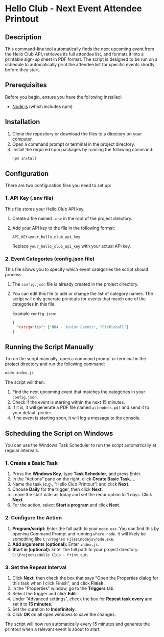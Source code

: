 # Hello Club - Next Event Attendee Printout

## Description

This command-line tool automatically finds the next upcoming event from the Hello Club API, retrieves its full attendee list, and formats it into a printable sign-up sheet in PDF format. The script is designed to be run on a schedule to automatically print the attendee list for specific events shortly before they start.

## Prerequisites

Before you begin, ensure you have the following installed:
- [Node.js](https://nodejs.org/) (which includes npm)

## Installation

1. Clone the repository or download the files to a directory on your computer.
2. Open a command prompt or terminal in the project directory.
3. Install the required npm packages by running the following command:
    ```bash
    npm install
    ```

## Configuration

There are two configuration files you need to set up:

### 1. API Key (.env file)

This file stores your Hello Club API key.

1. Create a file named `.env` in the root of the project directory.
2. Add your API key to the file in the following format:

    ```
    API_KEY=your_hello_club_api_key
    ```
    Replace `your_hello_club_api_key` with your actual API key.

### 2. Event Categories (config.json file)

This file allows you to specify which event categories the script should process.

1. The `config.json` file is already created in the project directory.
2. You can edit this file to add or change the list of category names. The script will only generate printouts for events that match one of the categories in this file.

    Example `config.json`:
    ```json
    {
      "categories": ["NBA - Junior Events", "Pickleball"]
    }
    ```

## Running the Script Manually

To run the script manually, open a command prompt or terminal in the project directory and run the following command:

```bash
node index.js
```

The script will then:
1. Find the next upcoming event that matches the categories in your `config.json`.
2. Check if the event is starting within the next 15 minutes.
3. If it is, it will generate a PDF file named `attendees.pdf` and send it to your default printer.
4. If no event is starting soon, it will log a message to the console.

## Scheduling the Script on Windows

You can use the Windows Task Scheduler to run the script automatically at regular intervals.

### 1. Create a Basic Task

1. Press the **Windows Key**, type **Task Scheduler**, and press Enter.
2. In the "Actions" pane on the right, click **Create Basic Task...**.
3. Name the task (e.g., "Hello Club Printout") and click **Next**.
4. Choose **Daily** for the trigger, then click **Next**.
5. Leave the start date as today and set the recur option to **1** days. Click **Next**.
6. For the action, select **Start a program** and click **Next**.

### 2. Configure the Action

1.  **Program/script:** Enter the full path to your `node.exe`. You can find this by opening Command Prompt and running `where node`. It will likely be something like `C:\Program Files\nodejs\node.exe`.
2.  **Add arguments (optional):** Enter `index.js`.
3.  **Start in (optional):** Enter the full path to your project directory: `C:\Projects\Hello Club - Print out`.

### 3. Set the Repeat Interval

1.  Click **Next**, then check the box that says "Open the Properties dialog for this task when I click Finish", and click **Finish**.
2.  In the "Properties" window, go to the **Triggers** tab.
3.  Select the trigger and click **Edit**.
4.  Under "Advanced settings", check the box for **Repeat task every** and set it to **15 minutes**.
5.  Set the duration to **Indefinitely**.
6.  Click **OK** on all open windows to save the changes.

The script will now run automatically every 15 minutes and generate the printout when a relevant event is about to start.
